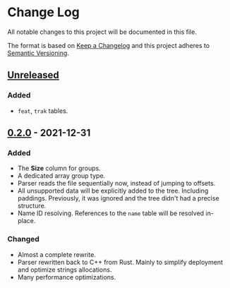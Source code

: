 # Change Log
All notable changes to this project will be documented in this file.

The format is based on [Keep a Changelog](http://keepachangelog.com/)
and this project adheres to [Semantic Versioning](http://semver.org/).

## [Unreleased]
### Added
- `feat`, `trak` tables.

## [0.2.0] - 2021-12-31
### Added
- The **Size** column for groups.
- A dedicated array group type.
- Parser reads the file sequentially now, instead of jumping to offsets.
- All unsupported data will be explicitly added to the tree. Including paddings.
  Previously, it was ignored and the tree didn't had a precise structure.
- Name ID resolving. References to the `name` table will be resolved in-place.

### Changed
- Almost a complete rewrite.
- Parser rewritten back to C++ from Rust. Mainly to simplify deployment and
  optimize strings allocations.
- Many performance optimizations.

[Unreleased]: https://github.com/RazrFalcon/ttf-explorer/compare/v0.2.0...HEAD
[0.2.0]: https://github.com/RazrFalcon/rustybuzz/compare/v0.1.0...v0.2.0
